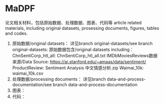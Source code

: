 # MaDPF
论文相关材料，包括原始数据、处理数据、图表、代码等 article related materials, including original datasets, prosessing documents, figures, tables and codes.
1. 原始数据/original datasets：
   详见branch original-datasets/see branch original-datasets:
   原始数据包含/original datasets including：
   ChnSentiCorp_htl_all: ChnSentiCorp_htl_all.txt
   IMDbMoviesReviews数据来源/Data Source: https://ai.stanford.edu/~amaas/data/sentiment/
   ProductReview: Sentiment Analysis 中文情感分析.zip
   Waimai_10k: waimai_10k.csv
2. 处理数据/processing documents：
   详见branch data-and-process-documentation/see branch data-and-process-documentation
3. 图表：
4. 代码：
